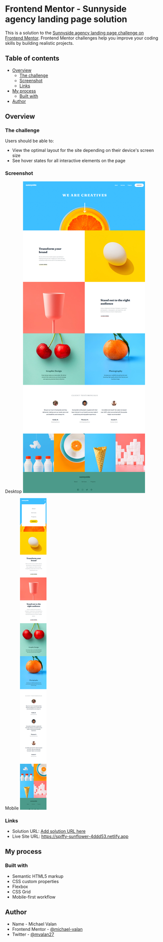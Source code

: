 # Frontend Mentor - Sunnyside agency landing page solution

This is a solution to the [Sunnyside agency landing page challenge on Frontend Mentor](https://www.frontendmentor.io/challenges/sunnyside-agency-landing-page-7yVs3B6ef). Frontend Mentor challenges help you improve your coding skills by building realistic projects.

## Table of contents

- [Overview](#overview)
  - [The challenge](#the-challenge)
  - [Screenshot](#screenshot)
  - [Links](#links)
- [My process](#my-process)
  - [Built with](#built-with)
- [Author](#author)

## Overview

### The challenge

Users should be able to:

- View the optimal layout for the site depending on their device's screen size
- See hover states for all interactive elements on the page

### Screenshot

Desktop
![](./screenshots/screenshot-w1440px.png)

Mobile
![](./screenshots/screenshot-mobile.png)

### Links

- Solution URL: [Add solution URL here](https://your-solution-url.com)
- Live Site URL: https://spiffy-sunflower-4ddd53.netlify.app

## My process

### Built with

- Semantic HTML5 markup
- CSS custom properties
- Flexbox
- CSS Grid
- Mobile-first workflow

## Author

- Name - Michael Valan
- Frontend Mentor - [@michael-valan](https://www.frontendmentor.io/profile/michael-valan)
- Twitter - [@mvalan27](https://www.twitter.com/mvalan27)
